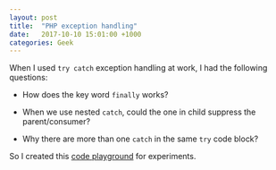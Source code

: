 ```yaml
---
layout: post
title:  "PHP exception handling"
date:   2017-10-10 15:01:00 +1000
categories: Geek
---
```


When I used `try catch` exception handling at work, I had the following questions:

- How does the key word `finally` works?

- When we use nested `catch`, could the one in child suppress the parent/consumer?

- Why there are more than one `catch` in the same `try` code block?

So I created this [code playground](https://code.sololearn.com/w7CDMXDlwCz3/#php) for experiments.